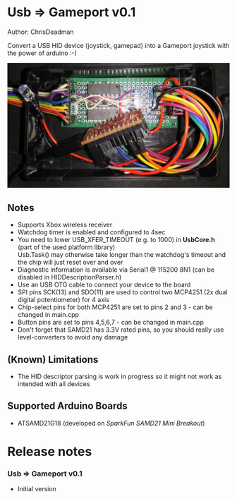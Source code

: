 ﻿
Usb => Gameport v0.1
=====================

Author: ChrisDeadman

Convert a USB HID device (joystick, gamepad) into a Gameport joystick with the power of arduino :-)

![Example Device](example_device.jpg)

## Notes
* Supports Xbox wireless receiver
* Watchdog timer is enabled and configured to 4sec
* You need to lower USB_XFER_TIMEOUT (e.g. to 1000) in **UsbCore.h** (part of the used platform library)  
  Usb.Task() may otherwise take longer than the watchdog's timeout and the chip will just reset over and over
* Diagnostic information is available via Serial1 @ 115200 8N1 (can be disabled in HIDDescriptionParser.h)
* Use an USB OTG cable to connect your device to the board
* SPI pins SCK(13) and SDO(11) are used to control two MCP4251 (2x dual digital potentiometer) for 4 axis
* Chip-select pins for both MCP4251 are set to pins 2 and 3 - can be changed in main.cpp
* Button pins are set to pins 4,5,6,7 - can be changed in main.cpp
* Don't forget that SAMD21 has 3.3V rated pins, so you should really use level-converters to avoid any damage

## (Known) Limitations
* The HID descriptor parsing is work in progress so it might not work as intended with all devices

## Supported Arduino Boards
* ATSAMD21G18 (developed on _SparkFun SAMD21 Mini Breakout_)

Release notes
=======================

### Usb => Gameport v0.1
* Initial version
